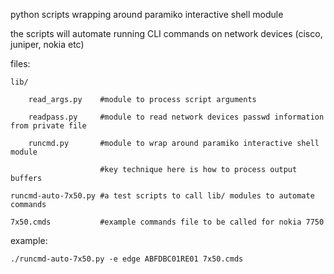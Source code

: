 python scripts wrapping around paramiko interactive shell module

the scripts will automate running CLI commands on network devices (cisco, juniper, nokia etc)

files:

	lib/

		read_args.py	#module to process script arguments

		readpass.py		#module to read network devices passwd information from private file
		
		runcmd.py		#module to wrap around paramiko interactive shell module
						
						#key technique here is how to process output buffers
	
	runcmd-auto-7x50.py	#a test scripts to call lib/ modules to automate commands
	
	7x50.cmds			#example commands file to be called for nokia 7750

example:
	
	./runcmd-auto-7x50.py -e edge ABFDBC01RE01 7x50.cmds

